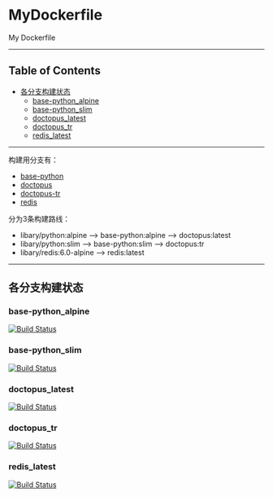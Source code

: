 # MyDockerfile

My Dockerfile

---

## Table of Contents

<!-- vim-markdown-toc GFM -->

* [各分支构建状态](#各分支构建状态)
  * [base-python_alpine](#base-python_alpine)
  * [base-python_slim](#base-python_slim)
  * [doctopus_latest](#doctopus_latest)
  * [doctopus_tr](#doctopus_tr)
  * [redis_latest](#redis_latest)

<!-- vim-markdown-toc -->

---

构建用分支有：

- [base-python](https://github.com/YHYJ/MyDockerfile/tree/base-python)
- [doctopus](https://github.com/YHYJ/MyDockerfile/tree/doctopus)
- [doctopus-tr](https://github.com/YHYJ/MyDockerfile/tree/doctopus-tr)
- [redis](https://github.com/YHYJ/MyDockerfile/tree/redis)

分为3条构建路线：

- libary/python:alpine --> base-python:alpine --> doctopus:latest
- libary/python:slim --> base-python:slim --> doctopus:tr
- libary/redis:6.0-alpine --> redis:latest

---

## 各分支构建状态

### base-python_alpine

[![Build Status](https://travis-ci.org/YHYJ/MyDockerfile.svg?branch=base-python_alpine)](https://travis-ci.org/YHYJ/MyDockerfile)

### base-python_slim

[![Build Status](https://travis-ci.org/YHYJ/MyDockerfile.svg?branch=base-python_slim)](https://travis-ci.org/YHYJ/MyDockerfile)

### doctopus_latest

[![Build Status](https://travis-ci.org/YHYJ/MyDockerfile.svg?branch=doctopus_latest)](https://travis-ci.org/YHYJ/MyDockerfile)

### doctopus_tr

[![Build Status](https://travis-ci.org/YHYJ/MyDockerfile.svg?branch=doctopus_tr)](https://travis-ci.org/YHYJ/MyDockerfile)

### redis_latest

[![Build Status](https://travis-ci.org/YHYJ/MyDockerfile.svg?branch=redis_latest)](https://travis-ci.org/YHYJ/MyDockerfile)
